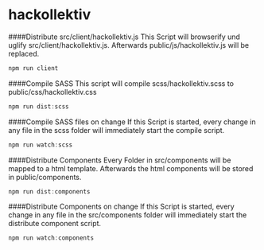 # hackollektiv

####Distribute src/client/hackollektiv.js
This Script will browserify und uglify src/client/hackollektiv.js. Afterwards public/js/hackollektiv.js will be replaced.
```javascript
npm run client
```

####Compile SASS
This script will compile scss/hackollektiv.scss to public/css/hackollektiv.css
```javascript
npm run dist:scss
```

####Compile SASS files on change
If this Script is started, every change in any file in the scss folder will immediately start the compile script.
```javascript
npm run watch:scss
```

####Distribute Components
Every Folder in src/components will be mapped to a html template. Afterwards the html components will be stored in public/components.
```javascript
npm run dist:components
```

####Distribute Components on change
If this Script is started, every change in any file in the src/components folder will immediately start the distribute component script.
```javascript
npm run watch:components
```
